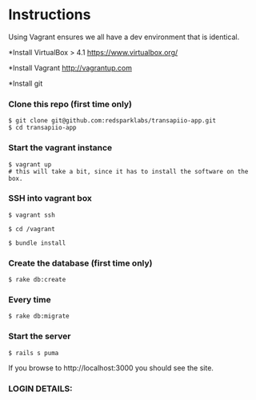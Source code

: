 Instructions
========
Using Vagrant ensures we all have a dev environment that is identical.

*Install VirtualBox > 4.1
    https://www.virtualbox.org/

*Install Vagrant
    http://vagrantup.com

*Install git

### Clone this repo (first time only) ###

    $ git clone git@github.com:redsparklabs/transapiio-app.git
    $ cd transapiio-app

### Start the vagrant instance ###

    $ vagrant up
    # this will take a bit, since it has to install the software on the box.

### SSH into vagrant box ###

    $ vagrant ssh

    $ cd /vagrant

    $ bundle install

### Create the database (first time only) ###

    $ rake db:create

### Every  time ###

    $ rake db:migrate

### Start the server ###

    $ rails s puma

If you browse to http://localhost:3000 you should see the site.

### LOGIN DETAILS: ###
